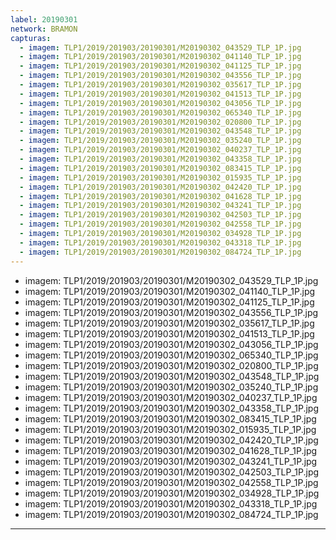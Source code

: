 ```yaml
---
label: 20190301
network: BRAMON
capturas:
  - imagem: TLP1/2019/201903/20190301/M20190302_043529_TLP_1P.jpg
  - imagem: TLP1/2019/201903/20190301/M20190302_041140_TLP_1P.jpg
  - imagem: TLP1/2019/201903/20190301/M20190302_041125_TLP_1P.jpg
  - imagem: TLP1/2019/201903/20190301/M20190302_043556_TLP_1P.jpg
  - imagem: TLP1/2019/201903/20190301/M20190302_035617_TLP_1P.jpg
  - imagem: TLP1/2019/201903/20190301/M20190302_041513_TLP_1P.jpg
  - imagem: TLP1/2019/201903/20190301/M20190302_043056_TLP_1P.jpg
  - imagem: TLP1/2019/201903/20190301/M20190302_065340_TLP_1P.jpg
  - imagem: TLP1/2019/201903/20190301/M20190302_020800_TLP_1P.jpg
  - imagem: TLP1/2019/201903/20190301/M20190302_043548_TLP_1P.jpg
  - imagem: TLP1/2019/201903/20190301/M20190302_035240_TLP_1P.jpg
  - imagem: TLP1/2019/201903/20190301/M20190302_040237_TLP_1P.jpg
  - imagem: TLP1/2019/201903/20190301/M20190302_043358_TLP_1P.jpg
  - imagem: TLP1/2019/201903/20190301/M20190302_083415_TLP_1P.jpg
  - imagem: TLP1/2019/201903/20190301/M20190302_015935_TLP_1P.jpg
  - imagem: TLP1/2019/201903/20190301/M20190302_042420_TLP_1P.jpg
  - imagem: TLP1/2019/201903/20190301/M20190302_041628_TLP_1P.jpg
  - imagem: TLP1/2019/201903/20190301/M20190302_043241_TLP_1P.jpg
  - imagem: TLP1/2019/201903/20190301/M20190302_042503_TLP_1P.jpg
  - imagem: TLP1/2019/201903/20190301/M20190302_042558_TLP_1P.jpg
  - imagem: TLP1/2019/201903/20190301/M20190302_034928_TLP_1P.jpg
  - imagem: TLP1/2019/201903/20190301/M20190302_043318_TLP_1P.jpg
  - imagem: TLP1/2019/201903/20190301/M20190302_084724_TLP_1P.jpg
---
```

  - imagem: TLP1/2019/201903/20190301/M20190302_043529_TLP_1P.jpg
  - imagem: TLP1/2019/201903/20190301/M20190302_041140_TLP_1P.jpg
  - imagem: TLP1/2019/201903/20190301/M20190302_041125_TLP_1P.jpg
  - imagem: TLP1/2019/201903/20190301/M20190302_043556_TLP_1P.jpg
  - imagem: TLP1/2019/201903/20190301/M20190302_035617_TLP_1P.jpg
  - imagem: TLP1/2019/201903/20190301/M20190302_041513_TLP_1P.jpg
  - imagem: TLP1/2019/201903/20190301/M20190302_043056_TLP_1P.jpg
  - imagem: TLP1/2019/201903/20190301/M20190302_065340_TLP_1P.jpg
  - imagem: TLP1/2019/201903/20190301/M20190302_020800_TLP_1P.jpg
  - imagem: TLP1/2019/201903/20190301/M20190302_043548_TLP_1P.jpg
  - imagem: TLP1/2019/201903/20190301/M20190302_035240_TLP_1P.jpg
  - imagem: TLP1/2019/201903/20190301/M20190302_040237_TLP_1P.jpg
  - imagem: TLP1/2019/201903/20190301/M20190302_043358_TLP_1P.jpg
  - imagem: TLP1/2019/201903/20190301/M20190302_083415_TLP_1P.jpg
  - imagem: TLP1/2019/201903/20190301/M20190302_015935_TLP_1P.jpg
  - imagem: TLP1/2019/201903/20190301/M20190302_042420_TLP_1P.jpg
  - imagem: TLP1/2019/201903/20190301/M20190302_041628_TLP_1P.jpg
  - imagem: TLP1/2019/201903/20190301/M20190302_043241_TLP_1P.jpg
  - imagem: TLP1/2019/201903/20190301/M20190302_042503_TLP_1P.jpg
  - imagem: TLP1/2019/201903/20190301/M20190302_042558_TLP_1P.jpg
  - imagem: TLP1/2019/201903/20190301/M20190302_034928_TLP_1P.jpg
  - imagem: TLP1/2019/201903/20190301/M20190302_043318_TLP_1P.jpg
  - imagem: TLP1/2019/201903/20190301/M20190302_084724_TLP_1P.jpg
---

